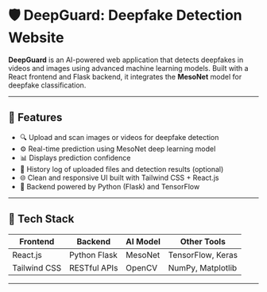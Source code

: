 # 🛡️ DeepGuard: Deepfake Detection Website

**DeepGuard** is an AI-powered web application that detects deepfakes in videos and images using advanced machine learning models. Built with a React frontend and Flask backend, it integrates the **MesoNet** model for deepfake classification.

---

## 🚀 Features

- 🔍 Upload and scan images or videos for deepfake detection
- ⚙️ Real-time prediction using MesoNet deep learning model
- 📊 Displays prediction confidence
- 📁 History log of uploaded files and detection results (optional)
- 🌐 Clean and responsive UI built with Tailwind CSS + React.js
- 🧠 Backend powered by Python (Flask) and TensorFlow

---

## 📸 Tech Stack

| Frontend       | Backend       | AI Model     | Other Tools         |
|----------------|---------------|--------------|----------------------|
| React.js       | Python Flask  | MesoNet      | TensorFlow, Keras   |
| Tailwind CSS   | RESTful APIs  | OpenCV       | NumPy, Matplotlib   |

---
